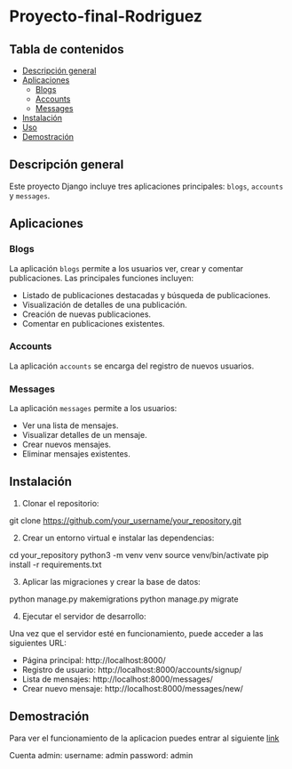 # Proyecto-final-Rodriguez


## Tabla de contenidos

- [Descripción general](#descripción-general)
- [Aplicaciones](#aplicaciones)
  - [Blogs](#blogs)
  - [Accounts](#accounts)
  - [Messages](#messages)
- [Instalación](#instalación)
- [Uso](#uso)
- [Demostración](#demostracion)

## Descripción general

Este proyecto Django incluye tres aplicaciones principales: `blogs`, `accounts` y `messages`.

## Aplicaciones

### Blogs

La aplicación `blogs` permite a los usuarios ver, crear y comentar publicaciones. Las principales funciones incluyen:

- Listado de publicaciones destacadas y búsqueda de publicaciones.
- Visualización de detalles de una publicación.
- Creación de nuevas publicaciones.
- Comentar en publicaciones existentes.

### Accounts

La aplicación `accounts` se encarga del registro de nuevos usuarios.

### Messages

La aplicación `messages` permite a los usuarios:

- Ver una lista de mensajes.
- Visualizar detalles de un mensaje.
- Crear nuevos mensajes.
- Eliminar mensajes existentes.

## Instalación

1. Clonar el repositorio:

git clone https://github.com/your_username/your_repository.git

2. Crear un entorno virtual e instalar las dependencias:

cd your_repository
python3 -m venv venv
source venv/bin/activate
pip install -r requirements.txt

3. Aplicar las migraciones y crear la base de datos:

python manage.py makemigrations
python manage.py migrate

4. Ejecutar el servidor de desarrollo:

Una vez que el servidor esté en funcionamiento, puede acceder a las siguientes URL:

- Página principal: http://localhost:8000/
- Registro de usuario: http://localhost:8000/accounts/signup/
- Lista de mensajes: http://localhost:8000/messages/
- Crear nuevo mensaje: http://localhost:8000/messages/new/

## Demostración

Para ver el funcionamiento de la aplicacion puedes entrar al siguiente [link](https://youtu.be/C_j6ZdajxYg)

Cuenta admin: 
username: admin
password: admin